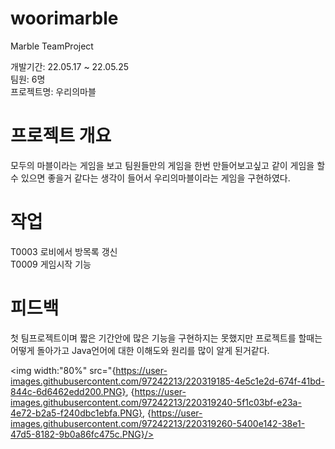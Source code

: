 # woorimarble
Marble  TeamProject

개발기간: 22.05.17 ~ 22.05.25<br>
팀원: 6명<br>
프로젝트명: 우리의마블

# 프로젝트 개요
모두의 마블이라는 게임을 보고 팀원들만의 게임을 한번 만들어보고싶고 같이 게임을 할수 있으면 좋을거 같다는 생각이 들어서 우리의마블이라는 게임을 구현하였다.

# 작업
T0003 로비에서 방목록 갱신<br>
T0009 게임시작 기능

# 피드백
첫 팀프로젝트이며 짧은 기간안에 많은 기능을 구현하지는 못했지만 프로젝트를 할때는 어떻게 돌아가고 Java언어에 대한 이해도와 원리를 많이 알게 된거같다.

<img width:"80%" src="{https://user-images.githubusercontent.com/97242213/220319185-4e5c1e2d-674f-41bd-844c-6d6462edd200.PNG},
{https://user-images.githubusercontent.com/97242213/220319240-5f1c03bf-e23a-4e72-b2a5-f240dbc1ebfa.PNG},
{https://user-images.githubusercontent.com/97242213/220319260-5400e142-38e1-47d5-8182-9b0a86fc475c.PNG}/>
